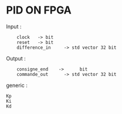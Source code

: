 # PID ON FPGA

Input : 

    	clock   -> bit
		reset   -> bit 
		difference_in	  -> std vector 32 bit
		
		
Output : 

    	consigne_end    ->		bit
		commande_out	  -> std vector 32 bit

generic	:

	Kp
	Ki
	Kd
